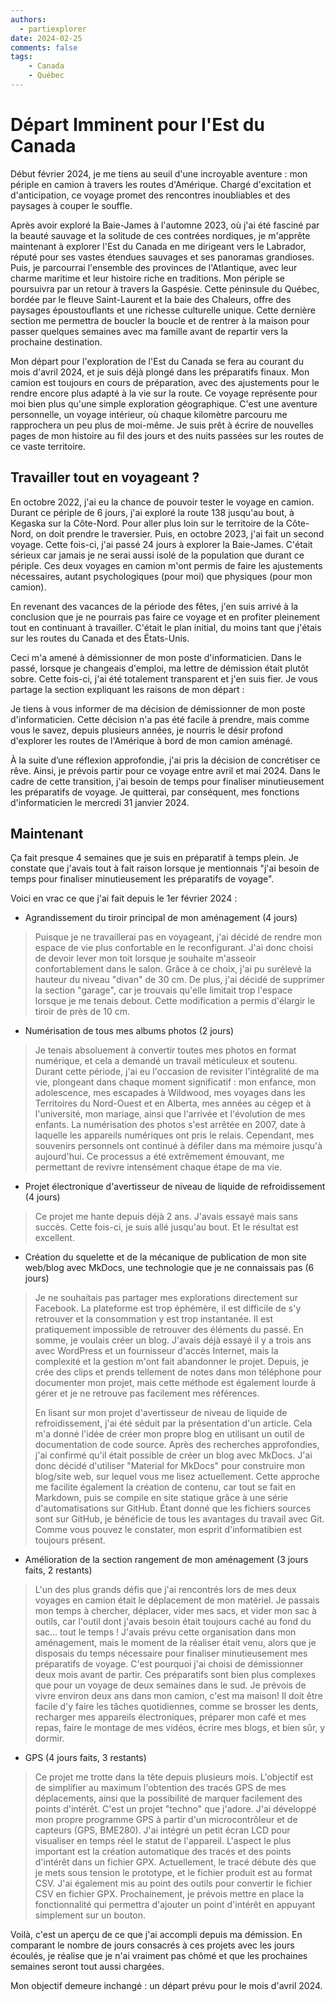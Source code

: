 ```yaml
---
authors:
  - partiexplorer
date: 2024-02-25
comments: false
tags:
    - Canada
    - Québec
---
```


# Départ Imminent pour l'Est du Canada

Début février 2024, je me tiens au seuil d'une incroyable aventure : mon périple en camion à travers les routes d'Amérique. Chargé d'excitation et d'anticipation, ce voyage promet des rencontres inoubliables et des paysages à couper le souffle.

Après avoir exploré la Baie-James à l'automne 2023, où j'ai été fasciné par la beauté sauvage et la solitude de ces contrées nordiques, je m'apprête maintenant à explorer l'Est du Canada en me dirigeant vers le Labrador, réputé pour ses vastes étendues sauvages et ses panoramas grandioses. Puis, je parcourrai l'ensemble des provinces de l'Atlantique, avec leur charme maritime et leur histoire riche en traditions. Mon périple se poursuivra par un retour à travers la Gaspésie. <!-- more --> Cette péninsule du Québec, bordée par le fleuve Saint-Laurent et la baie des Chaleurs, offre des paysages époustouflants et une richesse culturelle unique. Cette dernière section me permettra de boucler la boucle et de rentrer à la maison pour passer quelques semaines avec ma famille avant de repartir vers la prochaine destination.

Mon départ pour l'exploration de l'Est du Canada se fera au courant du mois d'avril 2024, et je suis déjà plongé dans les préparatifs finaux. Mon camion est toujours en cours de préparation, avec des ajustements pour le rendre encore plus adapté à la vie sur la route. Ce voyage représente pour moi bien plus qu'une simple exploration géographique. C'est une aventure personnelle, un voyage intérieur, où chaque kilomètre parcouru me rapprochera un peu plus de moi-même. Je suis prêt à écrire de nouvelles pages de mon histoire au fil des jours et des nuits passées sur les routes de ce vaste territoire.

## Travailler tout en voyageant ?

En octobre 2022, j'ai eu la chance de pouvoir tester le voyage en camion. Durant ce périple de 6 jours, j'ai exploré la route 138 jusqu'au bout, à Kegaska sur la Côte-Nord. Pour aller plus loin sur le territoire de la Côte-Nord, on doit prendre le traversier. Puis, en octobre 2023, j'ai fait un second voyage. Cette fois-ci, j'ai passé 24 jours à explorer la Baie-James. C'était sérieux car jamais je ne serai aussi isolé de la population que durant ce périple. Ces deux voyages en camion m'ont permis de faire les ajustements nécessaires, autant psychologiques (pour moi) que physiques (pour mon camion).

En revenant des vacances de la période des fêtes, j'en suis arrivé à la conclusion que je ne pourrais pas faire ce voyage et en profiter pleinement tout en continuant à travailler. C'était le plan initial, du moins tant que j'étais sur les routes du Canada et des États-Unis.

Ceci m'a amené à démissionner de mon poste d'informaticien. Dans le passé, lorsque je changeais d'emploi, ma lettre de démission était plutôt sobre. Cette fois-ci, j'ai été totalement transparent et j'en suis fier. Je vous partage la section expliquant les raisons de mon départ :
>
Je tiens à vous informer de ma décision de démissionner de mon poste d'informaticien. Cette décision n'a pas été facile à prendre, mais comme vous le savez, depuis plusieurs années, je nourris le désir profond d'explorer les routes de l'Amérique à bord de mon camion aménagé.
>
À la suite d’une réflexion approfondie, j'ai pris la décision de concrétiser ce rêve. Ainsi, je prévois partir pour ce voyage entre avril et mai 2024. Dans le cadre de cette transition, j'ai besoin de temps pour finaliser minutieusement les préparatifs de voyage. Je quitterai, par conséquent, mes fonctions d'informaticien le mercredi 31 janvier 2024.

## Maintenant

Ça fait presque 4 semaines que je suis en préparatif à temps plein. Je constate que j'avais tout à fait raison lorsque je mentionnais "j'ai besoin de temps pour finaliser minutieusement les préparatifs de voyage".

Voici en vrac ce que j'ai fait depuis le 1er février 2024 :

- Agrandissement du tiroir principal de mon aménagement (4 jours)
>Puisque je ne travaillerai pas en voyageant, j'ai décidé de rendre mon espace de vie plus confortable en le reconfigurant. J'ai donc choisi de devoir lever mon toit lorsque je souhaite m'asseoir confortablement dans le salon. Grâce à ce choix, j'ai pu surélevé la hauteur du niveau "divan" de 30 cm. De plus, j'ai décidé de supprimer la section "garage", car je trouvais qu'elle limitait trop l'espace lorsque je me tenais debout. Cette modification a permis d'élargir le tiroir de près de 10 cm.

- Numérisation de tous mes albums photos (2 jours)
>Je tenais absoluement à convertir toutes mes photos en format numérique, et cela a demandé un travail méticuleux et soutenu. Durant cette période, j'ai eu l'occasion de revisiter l'intégralité de ma vie, plongeant dans chaque moment significatif : mon enfance, mon adolescence, mes escapades à Wildwood, mes voyages dans les Territoires du Nord-Ouest et en Alberta, mes années au cégep et à l'université, mon mariage, ainsi que l'arrivée et l'évolution de mes enfants. La numérisation des photos s'est arrêtée en 2007, date à laquelle les appareils numériques ont pris le relais. Cependant, mes souvenirs personnels ont continué à défiler dans ma mémoire jusqu'à aujourd'hui. Ce processus a été extrêmement émouvant, me permettant de revivre intensément chaque étape de ma vie.

- Projet électronique d'avertisseur de niveau de liquide de refroidissement (4 jours)
>Ce projet me hante depuis déjà 2 ans. J'avais essayé mais sans succès. Cette fois-ci, je suis allé jusqu'au bout. Et le résultat est excellent.

- Création du squelette et de la mécanique de publication de mon site web/blog avec MkDocs, une technologie que je ne connaissais pas (6 jours)
>Je ne souhaitais pas partager mes explorations directement sur Facebook. La plateforme est trop éphémère, il est difficile de s'y retrouver et la consommation y est trop instantanée. Il est pratiquement impossible de retrouver des éléments du passé. En somme, je voulais créer un blog. J'avais déjà essayé il y a trois ans avec WordPress et un fournisseur d'accès Internet, mais la complexité et la gestion m'ont fait abandonner le projet. Depuis, je crée des clips et prends tellement de notes dans mon téléphone pour documenter mon projet, mais cette méthode est également lourde à gérer et je ne retrouve pas facilement mes références.
>
>En lisant sur mon projet d'avertisseur de niveau de liquide de refroidissement, j'ai été séduit par la présentation d'un article. Cela m'a donné l'idée de créer mon propre blog en utilisant un outil de documentation de code source. Après des recherches approfondies, j'ai confirmé qu'il était possible de créer un blog avec MkDocs. J'ai donc décidé d'utiliser "Material for MkDocs" pour construire mon blog/site web, sur lequel vous me lisez actuellement. Cette approche me facilite également la création de contenu, car tout se fait en Markdown, puis se compile en site statique grâce à une série d'automatisations sur GitHub. Étant donné que les fichiers sources sont sur GitHub, je bénéficie de tous les avantages du travail avec Git. Comme vous pouvez le constater, mon esprit d'informatibien est toujours présent.

- Amélioration de la section rangement de mon aménagement (3 jours faits, 2 restants)
>L'un des plus grands défis que j'ai rencontrés lors de mes deux voyages en camion était le déplacement de mon matériel. Je passais mon temps à chercher, déplacer, vider mes sacs, et vider mon sac à outils, car l'outil dont j'avais besoin était toujours caché au fond du sac... tout le temps ! J'avais prévu cette organisation dans mon aménagement, mais le moment de la réaliser était venu, alors que je disposais du temps nécessaire pour finaliser minutieusement mes préparatifs de voyage. C'est pourquoi j'ai choisi de démissionner deux mois avant de partir. Ces préparatifs sont bien plus complexes que pour un voyage de deux semaines dans le sud. Je prévois de vivre environ deux ans dans mon camion, c'est  ma maison! Il doit être facile d'y faire les tâches quotidiennes, comme se brosser les dents, recharger mes appareils électroniques, préparer mon café et mes repas, faire le montage de mes vidéos, écrire mes blogs, et bien sûr, y dormir.

- GPS (4 jours faits, 3 restants)
>Ce projet me trotte dans la tête depuis plusieurs mois. L'objectif est de simplifier au maximum l'obtention des tracés GPS de mes déplacements, ainsi que la possibilité de marquer facilement des points d'intérêt. C'est un  projet "techno" que j'adore. J'ai développé mon propre programme GPS à partir d'un microcontrôleur et de capteurs (GPS, BME280). J'ai intégré un petit écran LCD pour visualiser en temps réel le statut de l'appareil. L'aspect le plus important est la création automatique des tracés et des points d'intérêt dans un fichier GPX. Actuellement, le tracé débute dès que je mets sous tension le prototype, et le fichier produit est au format CSV. J'ai également mis au point des outils pour convertir le fichier CSV en fichier GPX. Prochainement, je prévois mettre en place la fonctionnalité qui permettra d'ajouter un point d'intérêt en appuyant simplement sur un bouton.

Voilà, c'est un aperçu de ce que j'ai accompli depuis ma démission. En comparant le nombre de jours consacrés à ces projets avec les jours écoulés, je réalise que je n'ai vraiment pas chômé et que les prochaines semaines seront tout aussi chargées.

Mon objectif demeure inchangé : un départ prévu pour le mois d'avril 2024.

